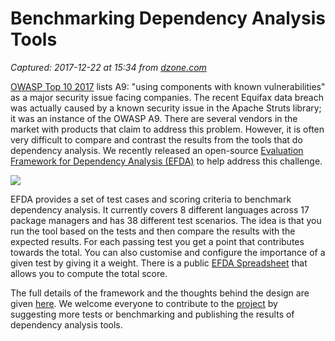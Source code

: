 # Benchmarking Dependency Analysis Tools

_Captured: 2017-12-22 at 15:34 from [dzone.com](https://dzone.com/articles/benchmarking-dependency-analysis-tools?edition=347102&utm_source=Zone%20Newsletter&utm_medium=email&utm_campaign=performance%202017-12-22)_

[OWASP Top 10 2017](https://www.owasp.org/images/7/72/OWASP_Top_10-2017_%28en%29.pdf.pdf) lists A9: "using components with known vulnerabilities" as a major security issue facing companies. The recent Equifax data breach was actually caused by a known security issue in the Apache Struts library; it was an instance of the OWASP A9. There are several vendors in the market with products that claim to address this problem. However, it is often very difficult to compare and contrast the results from the tools that do dependency analysis. We recently released an open-source [Evaluation Framework for Dependency Analysis (EFDA)](https://github.com/continuous-security/efda) to help address this challenge.

![](https://res.cloudinary.com/peerlyst/image/upload/c_limit,h_274,w_600/v1/post-attachments/Screen_Shot_2017-12-02_at_10.02.01_AM_c0pdhb)

EFDA provides a set of test cases and scoring criteria to benchmark dependency analysis. It currently covers 8 different languages across 17 package managers and has 38 different test scenarios. The idea is that you run the tool based on the tests and then compare the results with the expected results. For each passing test you get a point that contributes towards the total. You can also customise and configure the importance of a given test by giving it a weight. There is a public [EFDA Spreadsheet](https://docs.google.com/spreadsheets/d/1rAmOxEQDw1SpKetbrGOqNU5YmfnRh_aFqrizU8D2MKk) that allows you to compute the total score.

The full details of the framework and the thoughts behind the design are given [here](https://www.sourceclear.com/blog/Evaluation-Framework-for-Dependency-Analysis/). We welcome everyone to contribute to the [project](https://github.com/continuous-security/efda) by suggesting more tests or benchmarking and publishing the results of dependency analysis tools.
